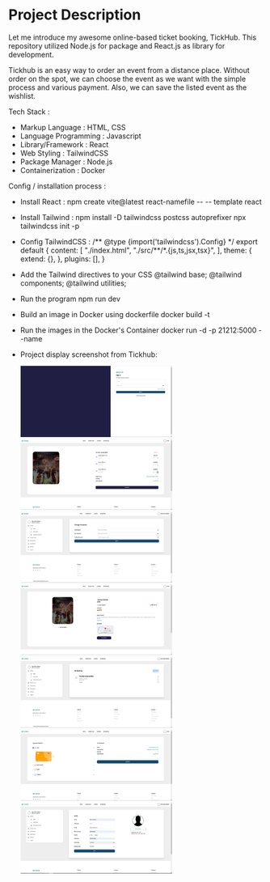 <h1>Project Description</h1>

Let me introduce my awesome online-based ticket booking, TickHub. This repository utilized Node.js for package and React.js as library for development.

Tickhub is an easy way to order an event from a distance place. Without order on the spot, we can choose the event as we want with the simple process and various payment. Also, we can save the listed event as the wishlist.

Tech Stack :

- Markup Language : HTML, CSS
- Language Programming : Javascript
- Library/Framework : React
- Web Styling : TailwindCSS
- Package Manager : Node.js
- Containerization : Docker

Config / installation process :

- Install React :
  npm create vite@latest react-namefile -- -- template react

- Install Tailwind :
  npm install -D tailwindcss postcss autoprefixer
  npx tailwindcss init -p

- Config TailwindCSS :
  /** @type {import('tailwindcss').Config} \*/
  export default {
  content: [
  "./index.html",
  "./src/**/\*.{js,ts,jsx,tsx}",
  ],
  theme: {
  extend: {},
  },
  plugins: [],
  }

- Add the Tailwind directives to your CSS
  @tailwind base;
  @tailwind components;
  @tailwind utilities;
- Run the program
  npm run dev

- Build an image in Docker using dockerfile
  docker build -t <images name> <dest>

- Run the images in the Docker's Container
  docker run -d -p 21212:5000 --name <name container> <images name>

- Project display screenshot from Tickhub:

  <img src="/src/assets/portfolio/Tickhub_AuthLogin.png" alt="login" width="300">
  <img src="/src/assets/portfolio/Tickhub_BookingPage.png" alt="Booking" width="300">
  <img src="/src/assets/portfolio/Tickhub_ChangePass.png" alt="Password" width="300">
  <img src="/src/assets/portfolio/Tickhub_DetailEvent.png" alt="Event" width="300">
  <img src="/src/assets/portfolio/Tickhub_MyBooking.png" alt="MyBooking" width="300">
  <img src="/src/assets/portfolio/Tickhub_Payment.png" alt="Payment" width="300">
  <img src="/src/assets/portfolio/Tickhub_Profile.png" alt="Profile" width="300">
